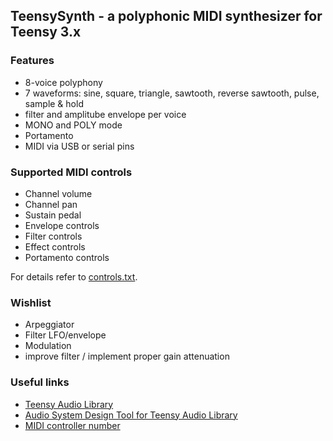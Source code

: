 ## TeensySynth - a polyphonic MIDI synthesizer for Teensy 3.x

### Features
* 8-voice polyphony
* 7 waveforms: sine, square, triangle, sawtooth, reverse sawtooth, pulse, sample & hold
* filter and amplitube envelope per voice
* MONO and POLY mode
* Portamento
* MIDI via USB or serial pins

### Supported MIDI controls
* Channel volume
* Channel pan
* Sustain pedal
* Envelope controls
* Filter controls
* Effect controls
* Portamento controls

For details refer to [controls.txt](https://raw.githubusercontent.com/jmechnich/TeensySynth/master/controls.txt).

### Wishlist
 * Arpeggiator
 * Filter LFO/envelope
 * Modulation
 * improve filter / implement proper gain attenuation

### Useful links
* [Teensy Audio Library](http://www.pjrc.com/teensy/td_libs_Audio.html)
* [Audio System Design Tool for Teensy Audio Library](http://www.pjrc.com/teensy/gui/)
* [MIDI controller number](http://www.indiana.edu/~emusic/cntrlnumb.html)
